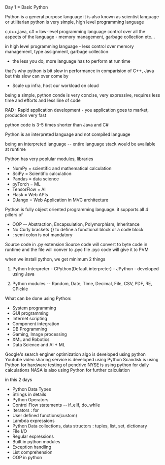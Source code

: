 Day 1 = Basic Python

Python is a general purpose language it is also known as scientist language or utilitarian
python is very simple, high level programming language

c,c++,java, c# = low-level programming language
control over all the aspects of the language - memory management, garbage collection etc...

in high level programming language - less control over memory management, type assignment, garbage collection
- the less you do, more language has to perform at run time

that's why python is bit slow in performance in comparision of C++, Java
but this slow can over come by
- Scale up infra, host our workload on cloud

being a simple, python conde is very concise, very expressive, requires less time and efforts and less line of code

RAD : Rapid application development - you application goes to market, production very fast

python code is 3-5 times shorter than Java and C#

Python is an interpreted language and not compiled language

being an interpreted language -- entire language stack would be available at runtime

Python has very poplular modules, libraries
- NumPy = scientific and mathematical calculation
- SciPy = Scientific calculation
- Pandas = data science
- pyTorch = ML
- TensorFlow = AI
- Flask = Web APIs
- DJango = Web Application in MVC architecture

Python is fully object oriented programming language.
it supports all 4 pillers of 
- OOP -- Abstraction, Encapsulation, Polymorphism, Inheritance
- No Curly brackets {} to define a functional block or a code block
- ; semi colon is not mandatory

Source code in .py extension
Source code will convert to byte code in runtime and the file will conver to .pyc file
.pyc code will give it to PVM

when we install python, we get minimum 2 things
1. Python Interpreter - CPython(Default interpreter)
                      - JPython - developed using Java

2. Python modules -- Random, Date, Time, Decimal, File, CSV, PDF, RE, CPickle

What can be done using Python:
- System programming
- GUI programming
- Internet scripting
- Component integration
- DB Programming
- Gaming, Image processing
- XML and Robotics
- Data Science and AI + ML

Google's search enginer optimization algo is developed using python
Youtube video sharing service is developed using Python
Scandisk is using Python for hardware testing of pendrive
NYSE is using python for daily calculations
NASA is also using Python for further calculation

in this 2 days
- Python Data Types
- Strings in details
- Python Operators
- Control Flow statements -- if..elif, do..while
- Iterators : for
- User defined functions(custom)
- Lambda expressions
- Python Data collections, data structors : tuples, list, set, dictionary
- File I/O
- Regular expressions
- Built in python modules
- Exception handling
- List comprehension
- OOP in python

